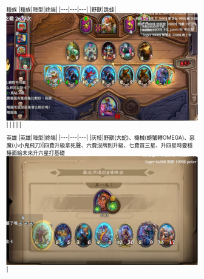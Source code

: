 種族
|種族|陣型|終端|
|---|---|---|
|野獸|跳蛙|![](https://github.com/clalanliu/BattlegroundsClassics/blob/main/%E9%87%8E%E7%8D%B8/%E9%87%8E%E7%8D%B8_%E8%B7%B3%E8%9B%99_01.PNG)|
|   |   |   |

英雄
|英雄|陣型|終端|
|---|---|---|
|灰枝|野獸(大蛇)、機械(螃蟹轉OMEGA)、惡魔(小小鬼飛刀)|四費升級拿死聲、六費沒牌則升級、七費買三星、升四星時要穩檯面給未來升六星打基礎![](https://github.com/clalanliu/BattlegroundsClassics/blob/main/%E7%81%B0%E6%9E%9D/%E7%81%B0%E6%9E%9D_%E6%A9%9F%E6%A2%B0_01.PNG)|
